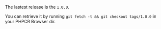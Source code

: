 The lastest release is the `1.0.0`.

You can retrieve it by running `git fetch -t && git checkout tags/1.0.0` in your PHPCR Browser dir.
